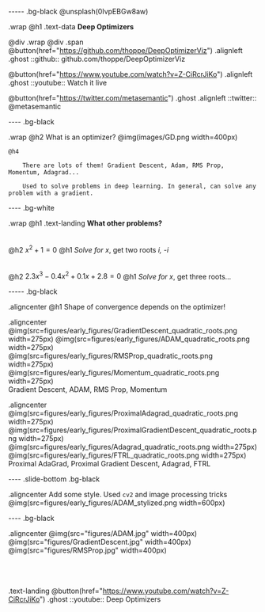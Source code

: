 ----- .bg-black
@unsplash(0IvpEBGw8aw) 

.wrap 
 @h1 .text-data **Deep Optimizers**

 @div .wrap @div .span
  @button(href="https://github.com/thoppe/DeepOptimizerViz") .alignleft .ghost
   ::github:: github.com/thoppe/DeepOptimizerViz
   
  @button(href="https://www.youtube.com/watch?v=Z-CiRcrJiKo") .alignleft .ghost
   ::youtube:: Watch it live
   
  @button(href="https://twitter.com/metasemantic") .ghost .alignleft
   ::twitter:: @metasemantic 

---- .bg-black 

.wrap
	@h2 What is an optimizer?
	@img(images/GD.png width=400px) 
	
	@h4 
	
		There are lots of them! Gradient Descent, Adam, RMS Prop, Momentum, Adagrad...

	    Used to solve problems in deep learning. In general, can solve any problem with a gradient.

---- .bg-white
 
.wrap
	@h1 .text-landing **What other problems?**
	<br><br><br>
	@h2 $x^2 + 1 = 0$
	@h1 _Solve for x_, get two roots _i, -i_
	<br><br><br>
	@h2 $2.3 x^3 -0.4x^2 + 0.1x + 2.8 = 0$
	@h1 _Solve for x_, get three roots...
	
----- .bg-black

.aligncenter @h1 Shape of convergence depends on the optimizer!

.aligncenter
	@img(src=figures/early_figures/GradientDescent_quadratic_roots.png width=275px)
	@img(src=figures/early_figures/ADAM_quadratic_roots.png width=275px)
	@img(src=figures/early_figures/RMSProp_quadratic_roots.png width=275px)
	@img(src=figures/early_figures/Momentum_quadratic_roots.png width=275px)
	<br> Gradient Descent, ADAM, RMS Prop, Momentum

.aligncenter	
	@img(src=figures/early_figures/ProximalAdagrad_quadratic_roots.png width=275px)
	@img(src=figures/early_figures/ProximalGradientDescent_quadratic_roots.png width=275px)
	@img(src=figures/early_figures/Adagrad_quadratic_roots.png width=275px)
	@img(src=figures/early_figures/FTRL_quadratic_roots.png width=275px)
	<br> Proximal AdaGrad, Proximal Gradient Descent, Adagrad, FTRL

---- .slide-bottom .bg-black 

.aligncenter 
	Add some style. Used `cv2` and image processing tricks<br>
	@img(src=figures/early_figures/ADAM_stylized.png width=600px)

---- .bg-black 

.aligncenter 
 @img(src="figures/ADAM.jpg" width=400px) 
 @img(src="figures/GradientDescent.jpg" width=400px)
 @img(src="figures/RMSProp.jpg" width=400px)
 
 <br> <br> <br>
 .text-landing @button(href="https://www.youtube.com/watch?v=Z-CiRcrJiKo") .ghost ::youtube:: Deep Optimizers
